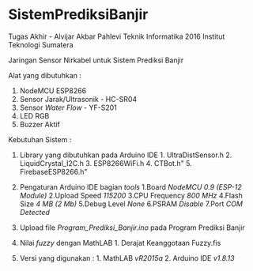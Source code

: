# SistemPrediksiBanjir
Tugas Akhir - Alvijar Akbar Pahlevi
Teknik Informatika 2016
Institut Teknologi Sumatera

Jaringan Sensor Nirkabel untuk Sistem Prediksi Banjir

Alat yang dibutuhkan :

  1. NodeMCU ESP8266
  2. Sensor Jarak/Ultrasonik - HC-SR04
  3. Sensor _Water Flow_ - YF-S201
  4. LED RGB
  5. Buzzer Aktif

Kebutuhan Sistem :

  1. Library yang dibutuhkan pada Arduino IDE
    1. UltraDistSensor.h
    2. LiquidCrystal_I2C.h
    3. ESP8266WiFi.h
    4. CTBot.h"
    5. FirebaseESP8266.h" 

  2. Pengaturan Arduino IDE bagian _tools_
    1.Board _NodeMCU 0.9 (ESP-12 Module)_
    2.Upload Speed _115200_
    3.CPU Frequency _800 MHz_
    4.Flash Size _4 MB (2 Mb)_
    5.Debug Level _None_
    6.PSRAM _Disable_
    7.Port _COM Detected_
 
  3. Upload file _Program_Prediksi_Banjir.ino_ pada Program Prediksi Banjir
  
  5. Nilai _fuzzy_ dengan MathLAB
    1. Derajat Keanggotaan Fuzzy.fis
   
  6. Versi yang digunakan :
    1. MathLAB _vR2015a_
    2. Arduino IDE _v1.8.13_
  
    
